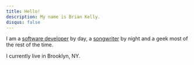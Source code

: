 ```yaml
---
title: Hello!
description: My name is Brian Kelly.
disqus: false
---
```


I am a [software developer](/code/) by day, a [songwriter](/music/) by night and a geek most of the rest of the time.

I currently live in Brooklyn, NY.
